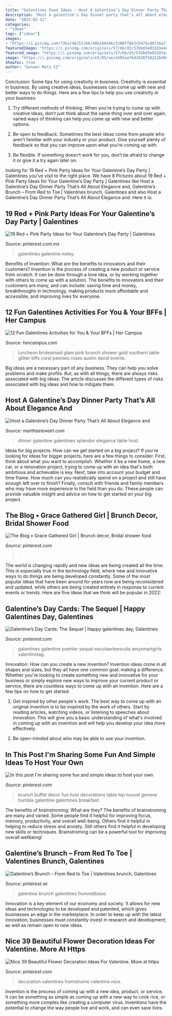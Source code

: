 ```yaml
---
title: "Galentines Food Ideas - Host A Galentine’s Day Dinner Party That’s All About Elegance And"
description: "Host a galentine’s day dinner party that’s all about elegance and"
date: "2023-02-12"
categories:
- "ideas"
tags: ["ideas"]
images:
- "https://i.pinimg.com/736x/48/b1/66/48b166446c5200ff663cb475cd8726a7.jpg"
featuredImage: "https://i.pinimg.com/originals/57/bb/d3/57bbd3e03165e4e47d307967ca9fdec3.jpg"
featured_image: "https://i.pinimg.com/originals/57/bb/d3/57bbd3e03165e4e47d307967ca9fdec3.jpg"
image: "https://i.pinimg.com/originals/e5/05/ae/e505aef6d2038f58212bd9e1e02df473.jpg"
ShowToc: true
author: "Gunner Metz II"
---
```



Conclusion: Some tips for using creativity in business.
Creativity is essential in business. By using creative ideas, businesses can come up with new and better ways to do things. Here are a few tips to help you use creativity in your business:
1. Try different methods of thinking. When you’re trying to come up with creative ideas, don’t just think about the same thing over and over again. varied ways of thinking can help you come up with new and better options.

2. Be open to feedback. Sometimes the best ideas come from people who aren’t familiar with your industry or your product. Give yourself plenty of feedback so that you can improve upon what you’re coming up with.

3. Be flexible. If something doesn’t work for you, don’t be afraid to change it or give it a try again later on.

	

		
looking for 19 Red + Pink Party Ideas for Your Galentine’s Day Party | Galentines you've visit to the right place. We have 8 Pictures about 19 Red + Pink Party Ideas for Your Galentine’s Day Party | Galentines like Host a Galentine’s Day Dinner Party That’s All About Elegance and, Galentine’s Brunch – From Red to Toe | Valentines brunch, Galentines and also Host a Galentine’s Day Dinner Party That’s All About Elegance and. Here it is:
		
    
## 19 Red + Pink Party Ideas For Your Galentine’s Day Party | Galentines

<img loading=lazy src="https://i.pinimg.com/originals/57/bb/d3/57bbd3e03165e4e47d307967ca9fdec3.jpg" onerror="this.onerror=null;this.src='https://tse2.mm.bing.net/th?id=OIP.kU6NRHnFSW1iyAUFvEK2FgHaLG&amp;pid=15.1';" alt="19 Red + Pink Party Ideas for Your Galentine’s Day Party | Galentines">

_Source: pinterest.com.mx_

>galentines galentine notey. 

	

Benefits of Invention: What are the benefits to innovators and their customers?
Invention is the process of creating a new product or service from scratch. It can be done through a lone idea, or by working together with others to come up with a solution. The benefits to innovators and their customers are many, and can include: saving time and money, breakthroughs in technology, making products more affordable and accessible, and improving lives for everyone.

    
## 12 Fun Galentines Activities For You &amp; Your BFFs | Her Campus

<img loading=lazy src="http://itgirlweddings.com/wp-content/uploads/2016/02/glam-bridesmaid-luncheon-pink-gold-glitter-shower-ideas-11.jpg" onerror="this.onerror=null;this.src='https://tse4.mm.bing.net/th?id=OIP.YnLNtOntbGPgyuMKEjoq_wHaE8&amp;pid=15.1';" alt="12 Fun Galentines Activities for You &amp; Your BFFs | Her Campus">

_Source: hercampus.com_

>luncheon bridesmaid glam pink brunch shower gold southern table glitter bffs coral peonies roses austin david events. 

	

Big ideas are a necessary part of any business. They can help you solve problems and make profits. But, as with all things, there are always risks associated with big ideas. The article discusses the different types of risks associated with big ideas and how to mitigate them.

    
## Host A Galentine’s Day Dinner Party That’s All About Elegance And

<img loading=lazy src="http://assets.marthastewart.com/styles/wmax-1500/d23/galentines-day-dinner-3/galentines-day-dinner-3_horiz.jpg?itok=1PfPXktP" onerror="this.onerror=null;this.src='https://tse2.mm.bing.net/th?id=OIP.LE312_zemxhM-zlmk1uEkwHaEK&amp;pid=15.1';" alt="Host a Galentine’s Day Dinner Party That’s All About Elegance and">

_Source: marthastewart.com_

>dinner galentine galentines splendor elegance table host. 

	

Ideas for big projects: How can we get started on a big project?
If you're looking for ideas for bigger projects, here are a few things to consider. First, think about what you want to accomplish. Whether it be a new home, a new car, or a renovation project, trying to come up with an idea that's both ambitious and achievable is key. Next, take into account your budget and time frame. How much can you realistically spend on a project and still have enough left over to finish? Finally, consult with friends and family members who may have more experience in the field than you do. These people can provide valuable insight and advice on how to get started on your big project.

    
## The Blog • Grace Gathered Girl | Brunch Decor, Bridal Shower Food

<img loading=lazy src="https://i.pinimg.com/originals/91/5f/e1/915fe1c2a2af70ba44e42a014e941aa1.jpg" onerror="this.onerror=null;this.src='https://tse2.mm.bing.net/th?id=OIP.RGcmc5Ag1cOLAPCC9MwhBQHaLG&amp;pid=15.1';" alt="The Blog • Grace Gathered Girl | Brunch decor, Bridal shower food">

_Source: pinterest.com_

>. 

	

The world is changing rapidly and new ideas are being created all the time. This is especially true in the technology field, where new and innovative ways to do things are being developed constantly. Some of the most popular ideas that have been around for years now are being reconsidered and updated, while others are being created entirely in response to current events or trends. Here are five ideas that we think will be popular in 2022:

    
## Galentine’s Day Cards: The Sequel | Happy Galentines Day, Galentines

<img loading=lazy src="https://i.pinimg.com/736x/48/b1/66/48b166446c5200ff663cb475cd8726a7.jpg" onerror="this.onerror=null;this.src='https://tse3.mm.bing.net/th?id=OIP.ZpD79tabsWaAKd0BDiFoDwHaJl&amp;pid=15.1';" alt="Galentine’s Day Cards: The Sequel | Happy galentines day, Galentines">

_Source: pinterest.com_

>galentines galentine poehler sequel escolaarteescola amysmartgirls valentinstag. 

	

Innovation: How can you create a new invention?
Invention ideas come in all shapes and sizes, but they all have one common goal: making a difference. Whether you're looking to create something new and innovative for your business or simply explore new ways to improve your current product or service, there are countless ways to come up with an invention. Here are a few tips on how to get started:
1. Get inspired by other people's work. The best way to come up with an original invention is to be inspired by the work of others. Start by reading articles, watching videos, or listening to speeches about innovation. This will give you a basic understanding of what's involved in coming up with an invention and will help you develop your idea more effectively.

2. Be open-minded about who may be able to use your invention.

    
## In This Post I&#039;m Sharing Some Fun And Simple Ideas To Host Your Own

<img loading=lazy src="https://i.pinimg.com/originals/e5/05/ae/e505aef6d2038f58212bd9e1e02df473.jpg" onerror="this.onerror=null;this.src='https://tse3.mm.bing.net/th?id=OIP.Wkh67VCIUA36Fyd9eFpS1QHaK3&amp;pid=15.1';" alt="In this post I&#039;m sharing some fun and simple ideas to host your own">

_Source: pinterest.com_

>brunch buffet decor fun host decorations table hip nouvel geneve humble galentine galentines breakfast. 

	

The benefits of brainstroming: What are they?
The benefits of brainstroming are many and varied. Some people find it helpful for improving focus, memory, productivity, and overall well-being. Others find it helpful in helping to reduce stress and anxiety. Still others find it helpful in developing new skills or techniques. Brainstroming can be a powerful tool for improving overall wellbeing!

    
## Galentine’s Brunch – From Red To Toe | Valentines Brunch, Galentines

<img loading=lazy src="https://i.pinimg.com/736x/75/e7/11/75e7111f757f06ae2d21fdf71d02f521.jpg" onerror="this.onerror=null;this.src='https://tse4.mm.bing.net/th?id=OIP.nMFGvCx_hS8y589Ae8PTtQHaLH&amp;pid=15.1';" alt="Galentine’s Brunch – From Red to Toe | Valentines brunch, Galentines">

_Source: pinterest.se_

>galentine brunch galentines fromredtotoe. 

	

Innovation is a key element of our economy and society. It allows for new ideas and technologies to be developed and patented, which gives businesses an edge in the marketplace. In order to keep up with the latest innovation, businesses must constantly invest in research and development, as well as remain open to new ideas.

    
## Nice 39 Beautiful Flower Decoration Ideas For Valentine. More At Https

<img loading=lazy src="https://i.pinimg.com/originals/01/58/2f/01582faef4519602643f7fa605e44d4c.jpg" onerror="this.onerror=null;this.src='https://tse1.mm.bing.net/th?id=OIP.9FYqdEvxz-mJ2ijGSaTg3AHaLH&amp;pid=15.1';" alt="Nice 39 Beautiful Flower Decoration Ideas For Valentine. More at https">

_Source: pinterest.com_

>decoration valentines homishome valentine nice. 

	

Invention is the process of coming up with a new idea, product, or service. It can be something as simple as coming up with a new way to cook rice, or something more complex like creating a computer virus. Inventions have the potential to change the way people live and work, and can even save lives.

